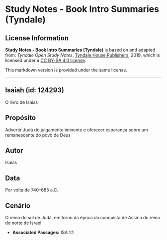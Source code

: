 # Study Notes - Book Intro Summaries (Tyndale)

## License Information

**Study Notes - Book Intro Summaries (Tyndale)** is based on and adapted from: _Tyndale Open Study Notes_, [Tyndale House Publishers](https://tyndaleopenresources.com/), 2019, which is licensed under a [CC BY-SA 4.0 license](https://creativecommons.org/licenses/by-sa/4.0/legalcode.en).

This markdown version is provided under the same license.



--------------------------------

## Isaiah (id: 124293)

O livro de Isaías

Propósito
---------

Advertir Judá do julgamento iminente e oferecer esperança sobre um remanescente do povo de Deus

Autor
-----

Isaías

Data
----

Por volta de 740–685 a.C.

Cenário
-------

O reino do sul de Judá, em torno da época da conquista de Assíria do reino do norte de Israel

* **Associated Passages:** ISA 1:1

